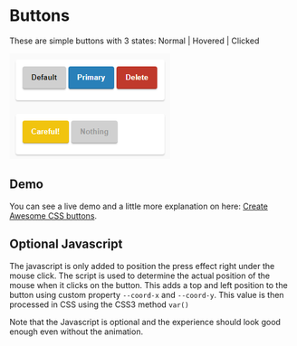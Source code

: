 # Buttons

These are simple buttons with 3 states: Normal | Hovered | Clicked


![Buttons](test/images/buttons.png)

## Demo

You can see a live demo and a little more explanation on here: [Create Awesome CSS buttons](https://idiallo.com/blog/create-awesome-css-buttons).

## Optional Javascript

The javascript is only added to position the press effect right under the mouse click. The script is used to determine the actual position of the mouse when it clicks on the button. This adds a top and left position to the button using custom property `--coord-x` and `--coord-y`. This value is then processed in CSS using the CSS3 method `var()`

Note that the Javascript is optional and the experience should look good enough even without the animation.

